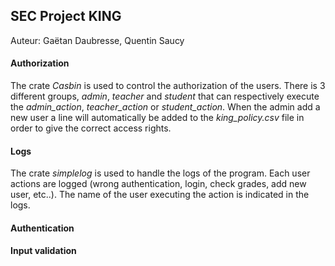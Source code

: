 ## SEC Project KING

Auteur: Gaëtan Daubresse, Quentin Saucy 

#### Authorization

The crate *Casbin* is used to control the authorization of the users. There is 3 different groups, *admin*, *teacher* and *student* that can respectively execute the *admin_action*, *teacher_action* or *student_action*. When the admin add a new user a line will automatically be added to the *king_policy.csv* file in order to give the correct access rights. 

#### Logs

The crate *simplelog* is used to handle the logs of the program. Each user actions are logged (wrong authentication, login, check grades, add new user, etc..). The name of the user executing the action is indicated in the logs. 

#### Authentication



#### Input validation

